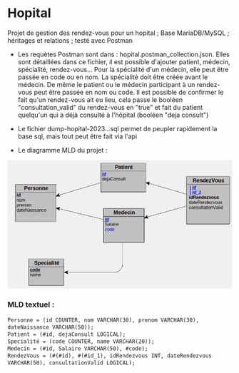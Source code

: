 # Hopital

Projet de gestion des rendez-vous pour un hopital ; Base MariaDB/MySQL ; héritages et relations ; testé avec Postman

* Les requètes Postman sont dans : hopital.postman_collection.json. Elles sont détaillées dans ce fichier, il est possible d'ajouter patient, médecin, spécialité, rendez-vous... Pour la spécialité d'un médecin, elle peut être passée en code ou en nom. La spécialité doit être créée avant le médecin. De même le patient ou le médecin participant à un rendez-vous peut être passée en nom ou code. Il est possible de confirmer le fait qu'un rendez-vous ait eu lieu, cela passe le booléen "consultation_valid" du rendez-vous en "true" et fait du patient quelqu'un qui a déjà consulté à l'hôpital (booléen "deja consult")

* Le fichier dump-hopital-2023...sql permet de peupler rapidement la base sql, mais tout peut être fait via l'api

* Le diagramme MLD du projet : 

![](Hopital_MLD.jpg "MLD du projet")

### MLD textuel :
```
Personne = (id COUNTER, nom VARCHAR(30), prenom VARCHAR(30), dateNaissance VARCHAR(50));
Patient = (#id, dejaConsult LOGICAL);
Specialité = (code COUNTER, name VARCHAR(20));
Medecin = (#id, Salaire VARCHAR(50), #code);
RendezVous = (#(#id), #(#id_1), idRendezvous INT, dateRendezvous VARCHAR(50), consultationValid LOGICAL);
```



